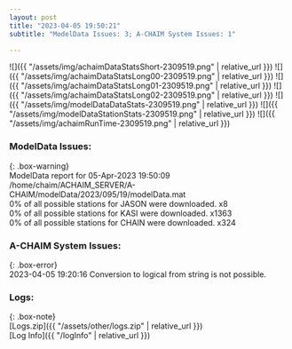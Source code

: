 ```yaml
---
layout: post
title: "2023-04-05 19:50:21"
subtitle: "ModelData Issues: 3; A-CHAIM System Issues: 1"

---
```


![]({{ "/assets/img/achaimDataStatsShort-2309519.png" | relative_url }})
![]({{ "/assets/img/achaimDataStatsLong00-2309519.png" | relative_url }})
![]({{ "/assets/img/achaimDataStatsLong01-2309519.png" | relative_url }})
![]({{ "/assets/img/achaimDataStatsLong02-2309519.png" | relative_url }})
![]({{ "/assets/img/modelDataDataStats-2309519.png" | relative_url }})
![]({{ "/assets/img/modelDataStationStats-2309519.png" | relative_url }})
![]({{ "/assets/img/achaimRunTime-2309519.png" | relative_url }})


### ModelData Issues:  
  
{: .box-warning}  
 ModelData report for 05-Apr-2023 19:50:09   
 /home/chaim/ACHAIM_SERVER/A-CHAIM/modelData/2023/095/19/modelData.mat   
 0% of all possible stations for JASON were downloaded. x8   
 0% of all possible stations for KASI were downloaded. x1363   
 0% of all possible stations for CHAIN were downloaded. x324   
  
### A-CHAIM System Issues:  
  
{: .box-error}  
2023-04-05 19:20:16 Conversion to logical from string is not possible.  

### Logs:  
  
{: .box-note}  
[Logs.zip]({{ "/assets/other/logs.zip" | relative_url }})  
[Log Info]({{ "/logInfo" | relative_url }})  
